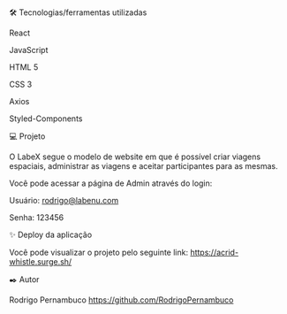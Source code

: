 🛠️ Tecnologias/ferramentas utilizadas

React

JavaScript

HTML 5

CSS 3

Axios

Styled-Components

💻 Projeto

O LabeX segue o modelo de website em que é possível criar viagens espaciais, administrar as viagens e aceitar participantes para as mesmas.

Você pode acessar a página de Admin através do login:

Usuário: rodrigo@labenu.com

Senha: 123456

✨ Deploy da aplicação

Você pode visualizar o projeto pelo seguinte link: https://acrid-whistle.surge.sh/

✒️ Autor

Rodrigo Pernambuco https://github.com/RodrigoPernambuco

